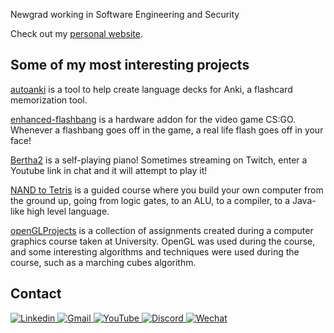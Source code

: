 Newgrad working in Software Engineering and Security

Check out my [personal website](https://jarviscog.github.io).

## Some of my most interesting projects

[autoanki](https://github.com/jarviscog/autoanki) is a tool to help create language decks for Anki, a flashcard memorization tool. 

[enhanced-flashbang](https://github.com/jarviscog/enhanced-flashbang) is a hardware addon for the video game CS:GO. Whenever a flashbang goes off in the game, a real life flash goes off in your face! 

[Bertha2](https://github.com/boyesm/Bertha2) is a self-playing piano! Sometimes streaming on Twitch, enter a Youtube link in chat and it will attempt to play it!

[NAND to Tetris](https://github.com/jarviscog/nand-to-tetris) is a guided course where you build your own computer from the ground up, going from logic gates, to an ALU, to a compiler, to a Java-like high level language.

[openGLProjects](https://github.com/jarviscog/openGLProjects) is a collection of assignments created during a computer graphics course taken at University. OpenGL was used during the course, and some interesting algorithms and techniques were used during the course, such as a marching cubes algorithm.

  
## Contact
<p>
  <a href="https://www.linkedin.com/in/jarvis-coghlin-6b137a1a3/" title="Linkedin">
    <img src="https://img.shields.io/badge/linkedin-%230077B5.svg?style=for-the-badge&logo=linkedin&logoColor=white" alt="Linkedin" />
  </a>
  
  <a href="mailto:jarviscoghlin@gmail.com" title="Gmail">
    <img src="https://img.shields.io/badge/Gmail-D14836?style=for-the-badge&logo=gmail&logoColor=white" alt="Gmail" />
  </a>
  
  <a href="https://www.youtube.com/channel/UC2fm48El_nTcEV0CmV4d1cw" title="YouTube">
    <img src="https://img.shields.io/badge/YouTube-%23FF0000.svg?style=for-the-badge&logo=YouTube&logoColor=white" alt="YouTube" />
  </a>
  
  <a href="https://discordapp.com/users/timmy6figures#3912" title="Discord">
    <img src="https://img.shields.io/badge/Discord-%237289DA.svg?style=for-the-badge&logo=discord&logoColor=white" alt="Discord" />
  </a>
  <a href="https://u.wechat.com/kKhMIBXoO9No_dYoapjLPH8" title="Wechat">
    <img src="https://img.shields.io/badge/WeChat-07C160?style=for-the-badge&logo=wechat&logoColor=white" alt="Wechat" />
  </a>
  
</p>

